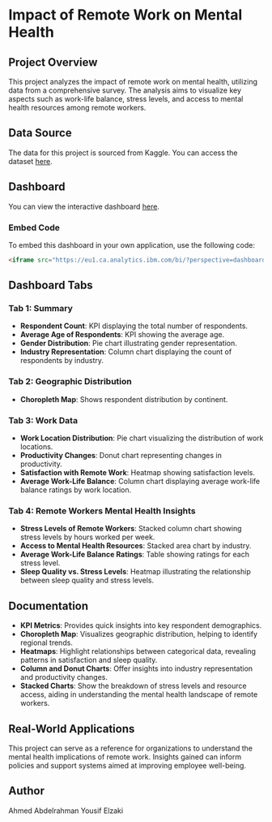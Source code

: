 # Impact of Remote Work on Mental Health

## Project Overview
This project analyzes the impact of remote work on mental health, utilizing data from a comprehensive survey. The analysis aims to visualize key aspects such as work-life balance, stress levels, and access to mental health resources among remote workers.

## Data Source
The data for this project is sourced from Kaggle. You can access the dataset [here](https://www.kaggle.com/datasets/waqi786/remote-work-and-mental-health).

## Dashboard
You can view the interactive dashboard [here](https://eu1.ca.analytics.ibm.com/bi/?perspective=dashboard&pathRef=.my_folders%2FImpact%2Bof%2BRemote%2BWork%2Bon%2BMental%2BHealth&action=view&mode=dashboard&subView=model00000192b0ba7e7f_00000000).

### Embed Code
To embed this dashboard in your own application, use the following code:

```html
<iframe src="https://eu1.ca.analytics.ibm.com/bi/?perspective=dashboard&amp;pathRef=.my_folders%2FImpact%2Bof%2BRemote%2BWork%2Bon%2BMental%2BHealth&amp;closeWindowOnLastView=true&amp;ui_appbar=false&amp;ui_navbar=false&amp;shareMode=embedded&amp;action=view&amp;mode=dashboard&amp;subView=model00000192b0ba7e7f_00000000" width="320" height="200" frameborder="0" gesture="media" allow="encrypted-media" allowfullscreen=""></iframe>
```

## Dashboard Tabs
### Tab 1: Summary
- **Respondent Count**: KPI displaying the total number of respondents.
- **Average Age of Respondents**: KPI showing the average age.
- **Gender Distribution**: Pie chart illustrating gender representation.
- **Industry Representation**: Column chart displaying the count of respondents by industry.

### Tab 2: Geographic Distribution
- **Choropleth Map**: Shows respondent distribution by continent.

### Tab 3: Work Data
- **Work Location Distribution**: Pie chart visualizing the distribution of work locations.
- **Productivity Changes**: Donut chart representing changes in productivity.
- **Satisfaction with Remote Work**: Heatmap showing satisfaction levels.
- **Average Work-Life Balance**: Column chart displaying average work-life balance ratings by work location.

### Tab 4: Remote Workers Mental Health Insights
- **Stress Levels of Remote Workers**: Stacked column chart showing stress levels by hours worked per week.
- **Access to Mental Health Resources**: Stacked area chart by industry.
- **Average Work-Life Balance Ratings**: Table showing ratings for each stress level.
- **Sleep Quality vs. Stress Levels**: Heatmap illustrating the relationship between sleep quality and stress levels.

## Documentation
- **KPI Metrics**: Provides quick insights into key respondent demographics.
- **Choropleth Map**: Visualizes geographic distribution, helping to identify regional trends.
- **Heatmaps**: Highlight relationships between categorical data, revealing patterns in satisfaction and sleep quality.
- **Column and Donut Charts**: Offer insights into industry representation and productivity changes.
- **Stacked Charts**: Show the breakdown of stress levels and resource access, aiding in understanding the mental health landscape of remote workers.

## Real-World Applications
This project can serve as a reference for organizations to understand the mental health implications of remote work. Insights gained can inform policies and support systems aimed at improving employee well-being.


## Author
Ahmed Abdelrahman Yousif Elzaki
